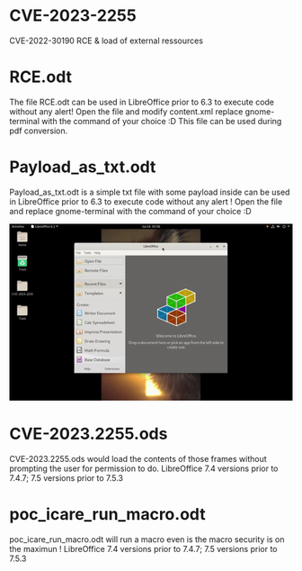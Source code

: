 # CVE-2023-2255

CVE-2022-30190
RCE & load of external ressources

# RCE.odt
The file RCE.odt can be used in LibreOffice prior to 6.3 to execute code without any alert! 
Open the file and modify content.xml replace gnome-terminal with the command of your choice :D
This file can be used during pdf conversion.

# Payload_as_txt.odt
Payload_as_txt.odt is a simple txt file with some payload inside can be used in LibreOffice prior to 6.3 to execute code  without any alert ! 
Open the file and replace gnome-terminal with the command of your choice :D


![payload_as_txt](https://raw.githubusercontent.com/Icare1337/LibreOffice_Tips_Bug_Bounty/main/CVE-2023-2255/payload_as_txt.gif)

# CVE-2023.2255.ods
CVE-2023.2255.ods would load the contents of those frames without prompting the user for permission to do.
LibreOffice 7.4 versions prior to 7.4.7; 7.5 versions prior to 7.5.3

# poc_icare_run_macro.odt
poc_icare_run_macro.odt will run a macro even is the macro security is on the maximun !
LibreOffice 7.4 versions prior to 7.4.7; 7.5 versions prior to 7.5.3
